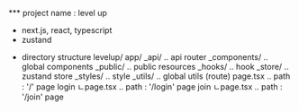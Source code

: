 \*\*\* project name : level up

- next.js, react, typescript
- zustand

* directory structure
  levelup/
  app/
  \_api/ .. api router
  \_components/ .. global components
  \_public/ .. public resources
  \_hooks/ .. hook
  \_store/ .. zustand store
  \_styles/ .. style
  \_utils/ .. global utils
  (route)
  page.tsx .. path : '/' page
  login
  ㄴpage.tsx .. path : '/login' page
  join
  ㄴpage.tsx .. path : '/join' page
